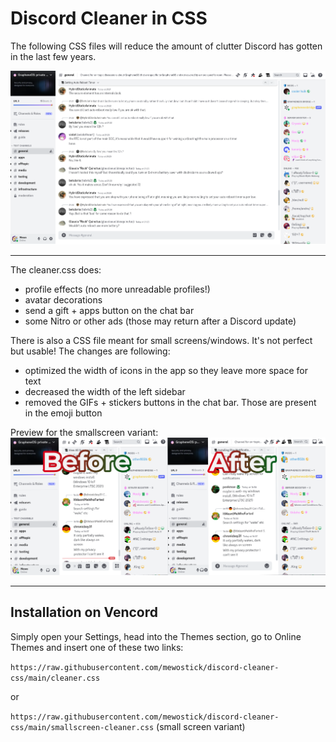 # Discord Cleaner in CSS
The following CSS files will reduce the amount of clutter Discord has gotten in the last few years.


<img src="https://github.com/mewostick/discord-cleaner-css/blob/main/normal-preview.png?raw=true">

---

The cleaner.css does:
+ profile effects (no more unreadable profiles!)
+ avatar decorations
+ send a gift + apps button on the chat bar
+ some Nitro or other ads (those may return after a Discord update)

There is also a CSS file meant for small screens/windows. It's not perfect but usable! The changes are following:
+ optimized the width of icons in the app so they leave more space for text
+ decreased the width of the left sidebar
+ removed the GIFs + stickers buttons in the chat bar. Those are present in the emoji button

Preview for the smallscreen variant:
<img src="https://github.com/mewostick/discord-cleaner-css/blob/main/preview.png?raw=true">

---

## Installation on Vencord
Simply open your Settings, head into the Themes section, go to Online Themes and insert one of these two links:

```https://raw.githubusercontent.com/mewostick/discord-cleaner-css/main/cleaner.css```

or

```https://raw.githubusercontent.com/mewostick/discord-cleaner-css/main/smallscreen-cleaner.css``` (small screen variant)
